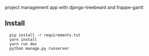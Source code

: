 project management app with django-treebeard and frappe-gantt


## Install 
      pip install -r requirements.txt
      yarn install
      yarn run dev
      python manage.py runserver
